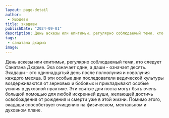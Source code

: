 ```yaml
---
layout: page-detail
author:
 - Яшодеви
title: экадаши
publishDate: "2024-09-01"
description: День аскезы или епитимьи, регулярно соблюдаемый теми, кто следует Санатана Дхарме. Эка означает один, а даши - означает десять. Экадаши - это одиннадцатый день после полнолуния и новолуния каждого месяца. В эти особые дни последователи ведической культуры воздерживаются от зерновых и бобовых и прикладывают особые усилия в духовной практике. Эти святые дни поста могут быть очень большой помощью для любой искренней души, желающей достичь освобождения от рождения и смерти уже в этой жизни. Помимо этого, экадаши способствует очищению на физическом, ментальном и духовном плане.
tags:
 - санатана дхарма
image: 
---
```


День аскезы или епитимьи, регулярно соблюдаемый теми, кто следует Санатана Дхарме. Эка означает один, а даши - означает десять. Экадаши - это одиннадцатый день после полнолуния и новолуния каждого месяца. В эти особые дни последователи ведической культуры воздерживаются от зерновых и бобовых и прикладывают особые усилия в духовной практике. Эти святые дни поста могут быть очень большой помощью для любой искренней души, желающей достичь освобождения от рождения и смерти уже в этой жизни. Помимо этого, экадаши способствует очищению на физическом, ментальном и духовном плане.

